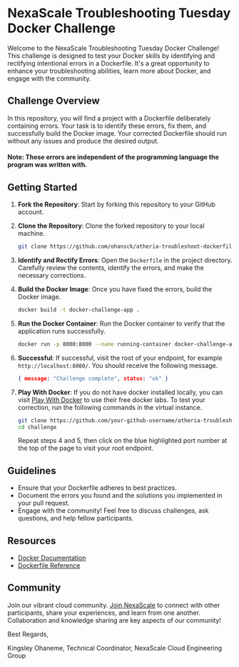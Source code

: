 # NexaScale Troubleshooting Tuesday Docker Challenge

Welcome to the NexaScale Troubleshooting Tuesday Docker Challenge! This challenge is designed to test your Docker skills by identifying and rectifying intentional errors in a Dockerfile. It's a great opportunity to enhance your troubleshooting abilities, learn more about Docker, and engage with the community.

## Challenge Overview

In this repository, you will find a project with a Dockerfile deliberately containing errors. Your task is to identify these errors, fix them, and successfully build the Docker image. Your corrected Dockerfile should run without any issues and produce the desired output.

#### Note: These errors are independent of the programming language the program was written with.

## Getting Started

1. **Fork the Repository**: Start by forking this repository to your GitHub account.

2. **Clone the Repository**: Clone the forked repository to your local machine.
   ```bash
   git clone https://github.com/ohansck/atheria-troubleshoot-dockerfile.git
   ```

3. **Identify and Rectify Errors**: Open the `Dockerfile` in the project directory. Carefully review the contents, identify the errors, and make the necessary corrections.

4. **Build the Docker Image**: Once you have fixed the errors, build the Docker image.
   ```bash
   docker build -t docker-challenge-app .
   ```

5. **Run the Docker Container**: Run the Docker container to verify that the application runs successfully.
   ```bash
   docker run -p 8000:8000 --name running-container docker-challenge-app
   ```

6. **Successful**: If successful, visit the root of your endpoint, for example <code>http://localhost:8000/</code>. You should receive the following message.
   ```json
   { message: "Challenge complete", status: "ok" }
   ```

7. **Play With Docker**: If you do not have docker installed locally, you can visit [Play With Docker](https://labs.play-with-docker.com/) to use their free docker labs. To test your correction, run the following commands in the virtual instance. 
   ```bash
   git clone https://github.com/your-github-username/atheria-troubleshoot-dockerfile.git challenge
   cd challenge
   ```
    Repeat steps 4 and 5, then click on the blue highlighted port number at the top of the page to visit your root endpoint.

## Guidelines

- Ensure that your Dockerfile adheres to best practices.
- Document the errors you found and the solutions you implemented in your pull request.
- Engage with the community! Feel free to discuss challenges, ask questions, and help fellow participants.

## Resources

- [Docker Documentation](https://docs.docker.com/)
- [Dockerfile Reference](https://docs.docker.com/engine/reference/builder/)

## Community

Join our vibrant cloud community. [Join NexaScale](https://nexascale.org) to connect with other participants, share your experiences, and learn from one another. Collaboration and knowledge sharing are key aspects of our community!

Best Regards,

Kingsley Ohaneme,
Technical Coordinator,
NexaScale Cloud Engineering Group